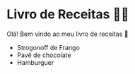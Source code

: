 # Livro de Receitas :man_cook:

Olá! Bem vindo ao meu livro de receitas :wave:

- Strogonoff de Frango
- Pavê de chocolate
- Hamburguer
